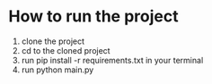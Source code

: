 # How to run the project
1. clone the project
2. cd to the cloned project
2. run pip install -r requirements.txt in your terminal
3. run python main.py